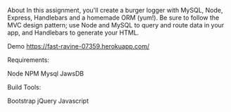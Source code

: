 
About
In this assignment, you'll create a burger logger with MySQL, Node, Express, Handlebars and a homemade ORM (yum!). Be sure to follow the MVC design pattern; use Node and MySQL to query and route data in your app, and Handlebars to generate your HTML.


Demo
https://fast-ravine-07359.herokuapp.com/

Requirements:

Node
NPM
Mysql
JawsDB

Build Tools:

Bootstrap
jQuery
Javascript